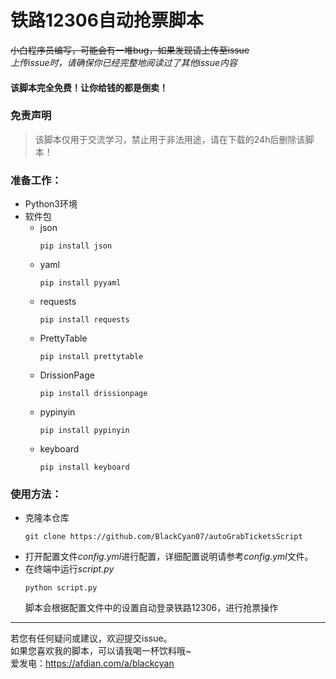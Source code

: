 # 铁路12306自动抢票脚本
~~小白程序员编写，可能会有一堆bug，如果发现请上传至issue~~  
*上传issue时，请确保你已经完整地阅读过了其他issue内容*
#### 该脚本完全免费！让你给钱的都是倒卖！
### 免责声明
> 该脚本仅用于交流学习，禁止用于非法用途，请在下载的24h后删除该脚本！
### 准备工作：
- Python3环境
- 软件包
  - json 
    ```
    pip install json
    ```
  - yaml 
    ```
    pip install pyyaml
    ```
  - requests 
    ```
    pip install requests
    ```
  - PrettyTable
    ```
    pip install prettytable
    ```
  - DrissionPage
    ```
    pip install drissionpage
    ```
  - pypinyin
    ```
    pip install pypinyin
    ```
  - keyboard
    ```
    pip install keyboard
    ```
### 使用方法：
- 克隆本仓库  
  ```git
  git clone https://github.com/BlackCyan07/autoGrabTicketsScript
  ```
- 打开配置文件*config.yml*进行配置，详细配置说明请参考*config.yml*文件。
- 在终端中运行*script.py*  
  ```
  python script.py
  ```
  脚本会根据配置文件中的设置自动登录铁路12306，进行抢票操作   
---
若您有任何疑问或建议，欢迎提交issue。  
如果您喜欢我的脚本，可以请我喝一杯饮料哦~  
爱发电：https://afdian.com/a/blackcyan
